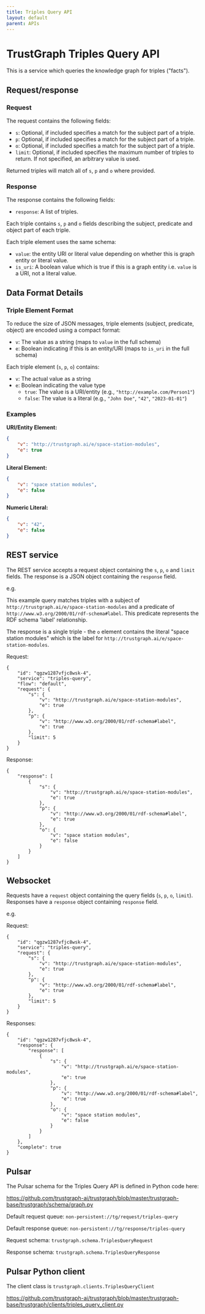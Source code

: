 ```yaml
---
title: Triples Query API
layout: default
parent: APIs
---
```


# TrustGraph Triples Query API

This is a service which queries the knowledge graph for triples ("facts").

## Request/response

### Request

The request contains the following fields:
- `s`: Optional, if included specifies a match for the subject part of a
  triple.
- `p`: Optional, if included specifies a match for the subject part of a
  triple.
- `o`: Optional, if included specifies a match for the subject part of a
  triple.
- `limit`: Optional, if included specifies the maximum number of triples to
  return.  If not specified, an arbitrary value is used.

Returned triples will match all of `s`, `p` and `o` where provided.

### Response

The response contains the following fields:
- `response`: A list of triples.

Each triple contains `s`, `p` and `o` fields describing the
subject, predicate and object part of each triple.

Each triple element uses the same schema:
- `value`: the entity URI or literal value depending on whether this is
  graph entity or literal value.
- `is_uri`: A boolean value which is true if this is a graph entity i.e.
  `value` is a URI, not a literal value.

## Data Format Details

### Triple Element Format

To reduce the size of JSON messages, triple elements (subject, predicate, object) are encoded using a compact format:

- `v`: The value as a string (maps to `value` in the full schema)
- `e`: Boolean indicating if this is an entity/URI (maps to `is_uri` in the full schema)

Each triple element (`s`, `p`, `o`) contains:
- `v`: The actual value as a string
- `e`: Boolean indicating the value type
  - `true`: The value is a URI/entity (e.g., `"http://example.com/Person1"`)
  - `false`: The value is a literal (e.g., `"John Doe"`, `"42"`, `"2023-01-01"`)

### Examples

**URI/Entity Element:**
```json
{
    "v": "http://trustgraph.ai/e/space-station-modules",
    "e": true
}
```

**Literal Element:**
```json
{
    "v": "space station modules", 
    "e": false
}
```

**Numeric Literal:**
```json
{
    "v": "42",
    "e": false
}
```

## REST service

The REST service accepts a request object containing the `s`, `p`, `o`
and `limit` fields.
The response is a JSON object containing the `response` field.

e.g.

This example query matches triples with a subject of
`http://trustgraph.ai/e/space-station-modules` and a predicate of
`http://www.w3.org/2000/01/rdf-schema#label`.  This predicate
represents the RDF schema 'label' relationship.

The response is a single triple - the `o` element contains the
literal "space station modules" which is the label for
`http://trustgraph.ai/e/space-station-modules`.

Request:
```
{
    "id": "qgzw1287vfjc8wsk-4",
    "service": "triples-query",
    "flow": "default",
    "request": {
        "s": {
            "v": "http://trustgraph.ai/e/space-station-modules",
            "e": true
        },
        "p": {
            "v": "http://www.w3.org/2000/01/rdf-schema#label",
            "e": true
        },
        "limit": 5
    }
}
```

Response:

```
{
    "response": [
        {
            "s": {
                "v": "http://trustgraph.ai/e/space-station-modules",
                "e": true
            },
            "p": {
                "v": "http://www.w3.org/2000/01/rdf-schema#label",
                "e": true
            },
            "o": {
                "v": "space station modules",
                "e": false
            }
        }
    ]
}
```

## Websocket

Requests have a `request` object containing the query fields (`s`, `p`, `o`, `limit`).
Responses have a `response` object containing `response` field.

e.g.

Request:

```
{
    "id": "qgzw1287vfjc8wsk-4",
    "service": "triples-query",
    "request": {
        "s": {
            "v": "http://trustgraph.ai/e/space-station-modules",
            "e": true
        },
        "p": {
            "v": "http://www.w3.org/2000/01/rdf-schema#label",
            "e": true
        },
        "limit": 5
    }
}
```

Responses:

```
{
    "id": "qgzw1287vfjc8wsk-4",
    "response": {
        "response": [
            {
                "s": {
                    "v": "http://trustgraph.ai/e/space-station-modules",
                    "e": true
                },
                "p": {
                    "v": "http://www.w3.org/2000/01/rdf-schema#label",
                    "e": true
                },
                "o": {
                    "v": "space station modules",
                    "e": false
                }
            }
        ]
    },
    "complete": true
}
```

## Pulsar

The Pulsar schema for the Triples Query API is defined in Python code here:

https://github.com/trustgraph-ai/trustgraph/blob/master/trustgraph-base/trustgraph/schema/graph.py

Default request queue:
`non-persistent://tg/request/triples-query`

Default response queue:
`non-persistent://tg/response/triples-query`

Request schema:
`trustgraph.schema.TriplesQueryRequest`

Response schema:
`trustgraph.schema.TriplesQueryResponse`

## Pulsar Python client

The client class is
`trustgraph.clients.TriplesQueryClient`

https://github.com/trustgraph-ai/trustgraph/blob/master/trustgraph-base/trustgraph/clients/triples_query_client.py

